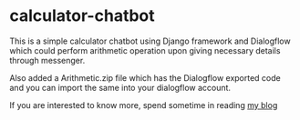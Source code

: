 # calculator-chatbot
This is a simple calculator chatbot using Django framework and Dialogflow which could perform arithmetic operation upon giving necessary details through messenger.

Also added a Arithmetic.zip file which has the Dialogflow exported code and you can import the same into your dialogflow account.

If you are interested to know more, spend sometime in reading [my blog](https://medium.com/@mksiddhu2/calculator-chatbot-dialo-e9f8e08d07af)
